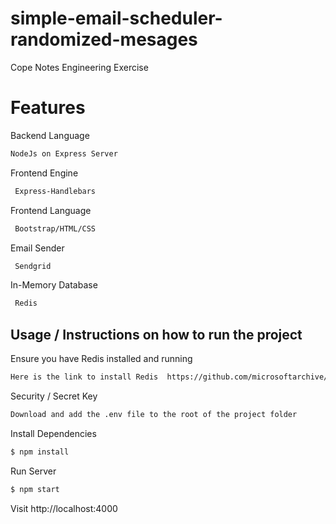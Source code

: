 # simple-email-scheduler-randomized-mesages
Cope Notes Engineering Exercise

# Features
Backend Language
```sh
NodeJs on Express Server
```
Frontend Engine 
```sh
 Express-Handlebars
```
Frontend Language
```sh
 Bootstrap/HTML/CSS
```
Email Sender 
```sh
 Sendgrid
```

In-Memory Database 
```sh
 Redis
```



## Usage / Instructions on how to run the project

Ensure you have Redis installed and running

```sh
Here is the link to install Redis  https://github.com/microsoftarchive/redis/releases
```

Security / Secret Key

```sh
Download and add the .env file to the root of the project folder
```

Install Dependencies

```sh
$ npm install
```

Run Server

```sh
$ npm start
```

Visit http://localhost:4000

